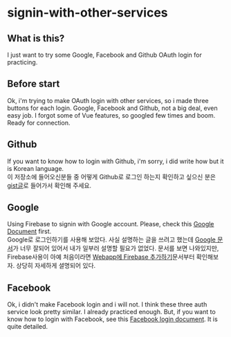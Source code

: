 # signin-with-other-services

## What is this?

I just want to try some Google, Facebook and Github OAuth login for practicing.

## Before start

Ok, i'm trying to make OAuth login with other services, so i made three buttons for each login. Google, Facebook and Github, not a big deal, even easy job. I forgot some of Vue features, so googled few times and boom. Ready for connection.

## Github

If you want to know how to login with Github, i'm sorry, i did write how but it is Korean language.  
이 저장소에 들어오신분들 중 어떻게 Github로 로그인 하는지 확인하고 싶으신 분은 [gist글](https://gist.github.com/ninanung/2ad24c760e81401ed65f13f634a25e73)로 들어가서 확인해 주세요.

## Google

Using Firebase to signin with Google account. Please, check this [Google Document](https://firebase.google.com/docs/auth/web/google-signin?hl=en) first.  
Google로 로그인하기를 사용해 보았다. 사실 설명하는 글을 쓰려고 했는데 [Google 문서](https://firebase.google.com/docs/auth/web/google-signin?hl=ko)가 너무 잘되어 있어서 내가 일부러 설명할 필요가 없었다. 문서를 보면 나와있지만, Firebase사용이 아예 처음이라면 [Webapp에 Firebase 추가하기](https://firebase.google.com/docs/web/setup?hl=ko)문서부터 확인해보자. 상당히 자세하게 셜명되어 있다.

## Facebook

Ok, i didn't make Facebook login and i will not. I think these three auth service look pretty similar. I already practiced enough. But, if you want to know how to login with Facebook, see this [Facebook login document](https://developers.facebook.com/docs/facebook-login/web). It is quite detailed.